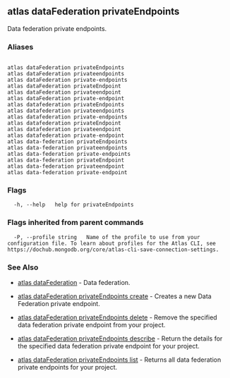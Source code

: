 ## atlas dataFederation privateEndpoints

Data federation private endpoints.




### Aliases
```

atlas dataFederation privateEndpoints
atlas dataFederation privateendpoints
atlas dataFederation private-endpoints
atlas dataFederation privateEndpoint
atlas dataFederation privateendpoint
atlas dataFederation private-endpoint
atlas datafederation privateEndpoints
atlas datafederation privateendpoints
atlas datafederation private-endpoints
atlas datafederation privateEndpoint
atlas datafederation privateendpoint
atlas datafederation private-endpoint
atlas data-federation privateEndpoints
atlas data-federation privateendpoints
atlas data-federation private-endpoints
atlas data-federation privateEndpoint
atlas data-federation privateendpoint
atlas data-federation private-endpoint
```



### Flags

```
  -h, --help   help for privateEndpoints

```


### Flags inherited from parent commands

```
  -P, --profile string   Name of the profile to use from your configuration file. To learn about profiles for the Atlas CLI, see https://dochub.mongodb.org/core/atlas-cli-save-connection-settings.

```

### See Also


* [atlas dataFederation](atlas_dataFederation.md)	- Data federation.

* [atlas dataFederation privateEndpoints create](atlas_dataFederation_privateEndpoints_create.md)	- Creates a new Data Federation private endpoint.

* [atlas dataFederation privateEndpoints delete](atlas_dataFederation_privateEndpoints_delete.md)	- Remove the specified data federation private endpoint from your project.

* [atlas dataFederation privateEndpoints describe](atlas_dataFederation_privateEndpoints_describe.md)	- Return the details for the specified data federation private endpoint for your project.

* [atlas dataFederation privateEndpoints list](atlas_dataFederation_privateEndpoints_list.md)	- Returns all data federation private endpoints for your project.



